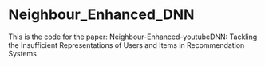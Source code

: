 # Neighbour_Enhanced_DNN


This is the code for the paper: Neighbour-Enhanced-youtubeDNN: Tackling the Insufficient Representations of Users and Items in Recommendation Systems

